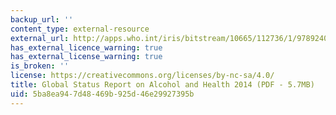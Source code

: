 ```yaml
---
backup_url: ''
content_type: external-resource
external_url: http://apps.who.int/iris/bitstream/10665/112736/1/9789240692763_eng.pdf
has_external_licence_warning: true
has_external_license_warning: true
is_broken: ''
license: https://creativecommons.org/licenses/by-nc-sa/4.0/
title: Global Status Report on Alcohol and Health 2014 (PDF - 5.7MB)
uid: 5ba8ea94-7d48-469b-925d-46e29927395b
---
```

